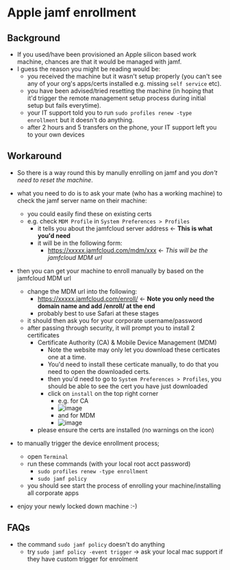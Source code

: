 # Apple jamf enrollment

## Background
- If you used/have been provisioned an Apple silicon based work machine, chances are that it would be managed with jamf.
- I guess the reason you might be reading would be:
  - you received the machine but it wasn't setup properly (you can't see any of your org's apps/certs installed e.g. missing `self service` etc).
  - you have been advised/tried resetting the machine (in hoping that it'd trigger the remote management setup process during initial setup but fails everytime).
  - your IT support told you to run `sudo profiles renew -type enrollment` but it doesn't do anything.
  - after 2 hours and 5 transfers on the phone, your IT support left you to your own devices

## Workaround

- So there is a way round this by manully enrolling on jamf and you *don't need to reset the machine*.
- what you need to do is to ask your mate (who has a working machine) to check the jamf server name on their machine:
  - you could easily find these on existing certs
  - e.g. check `MDM Profile` in `System Preferences > Profiles`
    - it tells you about the jamfcloud server address <- **This is what you'd need**
    - it will be in the following form:
      - https://xxxxx.jamfcloud.com/mdm/xxx <- *This will be the jamfcloud MDM url*

- then you can get your machine to enroll manually by based on the jamfcloud MDM url
  - change the MDM url into the following:
    - https://xxxxx.jamfcloud.com/enroll/ <- **Note you only need the domain name and add /enroll/ at the end**
    - probably best to use Safari at these stages
  - it should then ask you for your corporate username/password
  - after passing through security, it will prompt you to install 2 certificates
    - Certificate Authority (CA) & Mobile Device Management (MDM)
      - Note the website may only let you download these certicates one at a time.
      - You'd need to install these certicate manually, to do that you need to open the downloaded certs.
      - then you'd need to go to `System Preferences > Profiles`, you should be able to see the cert you have just downloaded
      - click on `install` on the top right corner
        - e.g. for CA 
        - ![image](https://user-images.githubusercontent.com/47578869/176047006-ec0e7194-c9c0-453b-a61c-150cff96e2c7.png)
        - and for MDM
        - ![image](https://user-images.githubusercontent.com/47578869/176047261-82afbb5e-db0f-49df-b24e-90d70f5d5312.png)
    - please ensure the certs are installed (no warnings on the icon)

- to manually trigger the device enrollment process;
  - open `Terminal`
  - run these commands (with your local root acct password)
    - `sudo profiles renew -type enrollment`
    - `sudo jamf policy`
  - you should see start the process of enrolling your machine/installing all corporate apps
 - enjoy your newly locked down machine :-)

## FAQs
- the command `sudo jamf policy` doesn't do anything
  - try `sudo jamf policy -event trigger` -> ask your local mac support if they have custom trigger for enrolment
 
